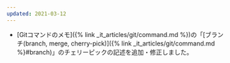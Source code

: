 ```yaml
---
updated: 2021-03-12
---
```

- [Gitコマンドのメモ]({% link _it_articles/git/command.md %})の「[ブランチ(branch, merge, cherry-pick)]({% link _it_articles/git/command.md %}#branch)」のチェリーピックの記述を追加・修正しました。